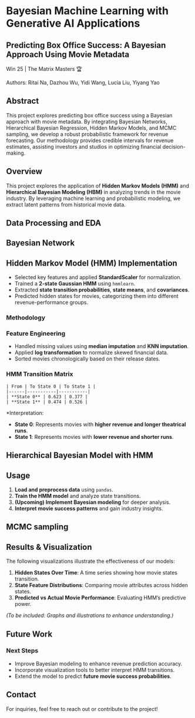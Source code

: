 # Bayesian Machine Learning with Generative AI Applications
## Predicting Box Office Success: A Bayesian Approach Using Movie Metadata
Win 25 | The Matrix Masters 🏆

Authors: Ritai Na, Dazhou Wu, Yidi Wang, Lucia Liu, Yiyang Yao

## **Abstract**
This project explores predicting box office success using a Bayesian approach with movie metadata. 
By integrating Bayesian Networks, Hierarchical Bayesian Regression, Hidden Markov Models, and MCMC sampling, we develop a robust probabilistic framework for revenue forecasting.
Our methodology provides credible intervals for revenue estimates, assisting investors and studios in optimizing financial decision-making.

## **Overview**
This project explores the application of **Hidden Markov Models (HMM)** and **Hierarchical Bayesian Modeling (HBM)** in analyzing trends in the movie industry. By leveraging machine learning and probabilistic modeling, we extract latent patterns from historical movie data.

## **Data Processing and EDA**

## **Bayesian Network**

## **Hidden Markov Model (HMM) Implementation**
- Selected key features and applied **StandardScaler** for normalization.
- Trained a **2-state Gaussian HMM** using `hmmlearn`.
- Extracted **state transition probabilities**, **state means**, and **covariances**.
- Predicted hidden states for movies, categorizing them into different revenue-performance groups.

### Methodology
### **Feature Engineering**
- Handled missing values using **median imputation** and **KNN imputation**.
- Applied **log transformation** to normalize skewed financial data.
- Sorted movies chronologically based on their release dates.

### **HMM Transition Matrix**
```plaintext
| From | To State 0 | To State 1 |
|------|-----------|-----------|
| **State 0** | 0.623 | 0.377 |
| **State 1** | 0.474 | 0.526 |
```

*Interpretation:
- **State 0**: Represents movies with **higher revenue and longer theatrical runs**.
- **State 1**: Represents movies with **lower revenue and shorter runs**.



## **Hierarchical Bayesian Model with HMM**

## Usage
1. **Load and preprocess data** using `pandas`.
2. **Train the HMM model** and analyze state transitions.
3. **(Upcoming) Implement Bayesian modeling** for deeper analysis.
4. **Interpret movie success patterns** and gain industry insights.


  
## MCMC sampling


## Results & Visualization
The following visualizations illustrate the effectiveness of our models:
1. **Hidden States Over Time**: A time series showing how movie states transition.
2. **State Feature Distributions**: Comparing movie attributes across hidden states.
3. **Predicted vs Actual Movie Performance**: Evaluating HMM’s predictive power.

_(To be included: Graphs and illustrations to enhance understanding.)_

## Future Work
### Next Steps
- Improve Bayesian modeling to enhance revenue prediction accuracy.
- Incorporate visualization tools to better interpret HMM transitions.
- Extend the model to predict **future movie success probabilities**.







## Contact
For inquiries, feel free to reach out or contribute to the project!
